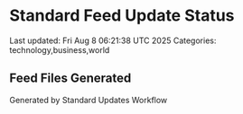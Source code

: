 # Standard Feed Update Status
Last updated: Fri Aug  8 06:21:38 UTC 2025
Categories: technology,business,world

## Feed Files Generated

Generated by Standard Updates Workflow
